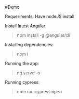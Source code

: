 #Demo

Requeriments:
 Have nodeJS install


Install latest Angular:
> npm install -g @angular/cli

Installing dependencies:
> npm i

Running the app:
> ng serve -o

Running cypress:
> npm run cypress:open

